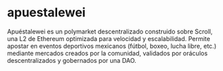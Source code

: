 # apuestalewei
Apuéstalewei es un polymarket descentralizado construido sobre Scroll, una L2 de Ethereum optimizada para velocidad y escalabilidad. Permite apostar en eventos deportivos mexicanos (fútbol, boxeo, lucha libre, etc.) mediante mercados creados por la comunidad, validados por oráculos descentralizados y gobernados por una DAO.
